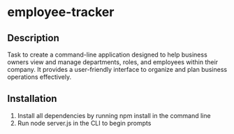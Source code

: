 # employee-tracker

## Description

Task to create a command-line application designed to help business owners view and manage departments, roles, and employees within their company. It provides a user-friendly interface to organize and plan business operations effectively.

## Installation

1. Install all dependencies by running npm install in the command line
2. Run node server.js in the CLI to begin prompts